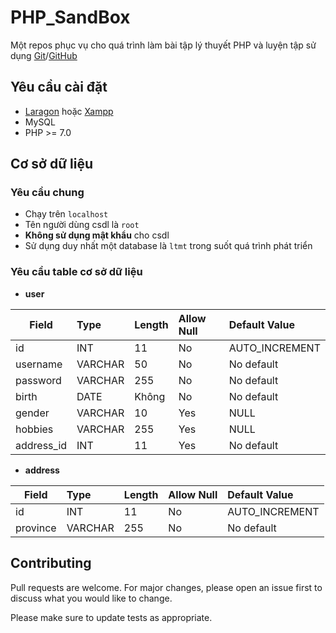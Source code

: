 # PHP_SandBox
Một repos phục vụ cho quá trình làm bài tập lý thuyết PHP và luyện tập sử dụng [Git](https://git-scm.com/)/[GitHub](https://github.com/)

## Yêu cầu cài đặt
- [Laragon](https://laragon.org/) hoặc [Xampp](https://www.apachefriends.org/download.html)
- MySQL
- PHP >= 7.0
## Cơ sở dữ liệu
### Yêu cầu chung
- Chạy trên `localhost`
- Tên người dùng csdl là `root`
- **Không sử dụng mật khẩu** cho csdl
- Sử dụng duy nhất một database là `ltmt` trong suốt quá trình phát triển
### Yêu cầu table cơ sở dữ liệu
- **user**

| Field|Type |Length |Allow Null |Default Value |
|------|:---|:-----|:----------|:------------|
| id | INT | 11 | No | AUTO_INCREMENT |
| username | VARCHAR | 50 | No | No default |
| password | VARCHAR | 255 | No | No default |
| birth | DATE | Không | No | No default |
| gender | VARCHAR | 10 | Yes | NULL |
| hobbies | VARCHAR | 255 | Yes | NULL |
| address_id | INT | 11 | Yes | No default |

- **address**

| Field|Type |Length |Allow Null |Default Value |
|------|:---|:-----|:----------|:------------|
| id | INT | 11 | No | AUTO_INCREMENT |
| province | VARCHAR | 255 | No | No default |

## Contributing
Pull requests are welcome. For major changes, please open an issue first to discuss what you would like to change.

Please make sure to update tests as appropriate.
